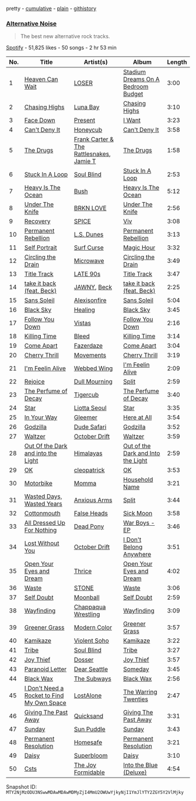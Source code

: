 pretty - [cumulative](/playlists/cumulative/37i9dQZF1DWTBN71pVn2Ej.md) - [plain](/playlists/plain/37i9dQZF1DWTBN71pVn2Ej) - [githistory](https://github.githistory.xyz/mackorone/spotify-playlist-archive/blob/main/playlists/plain/37i9dQZF1DWTBN71pVn2Ej)

### [Alternative Noise](https://open.spotify.com/playlist/37i9dQZF1DWTBN71pVn2Ej)

> The best new alternative rock tracks.

[Spotify](https://open.spotify.com/user/spotify) - 51,825 likes - 50 songs - 2 hr 53 min

| No. | Title | Artist(s) | Album | Length |
|---|---|---|---|---|
| 1 | [Heaven Can Wait](https://open.spotify.com/track/3hwq4JBViOyfXQWbthdraz) | [LOSER](https://open.spotify.com/artist/28erIPSPyu1d4BtolxQ624) | [Stadium Dreams On A Bedroom Budget](https://open.spotify.com/album/6r8Jingb2f6it20MpRLApT) | 3:00 |
| 2 | [Chasing Highs](https://open.spotify.com/track/419Xf10sOGQlpOpPGPkRro) | [Luna Bay](https://open.spotify.com/artist/4GxGE6FCYDdHtcDzRL7TYh) | [Chasing Highs](https://open.spotify.com/album/1qW6kWWCHk5xKrzIbzaNav) | 3:10 |
| 3 | [Face Down](https://open.spotify.com/track/2zcIwrnFbmwBSbJf29xq1c) | [Present](https://open.spotify.com/artist/4WWrQqTUJ5dp36k9mxDCDF) | [I Want](https://open.spotify.com/album/66fM2xo6aWI1z0nsmTXeD0) | 3:23 |
| 4 | [Can't Deny It](https://open.spotify.com/track/3wJ7DkVyjux3jCNTakOahw) | [Honeycub](https://open.spotify.com/artist/6PJo5CTDbwSKa9Pph1Desc) | [Can't Deny It](https://open.spotify.com/album/7jcDqi4m5XF2q4DVMYSDcF) | 3:58 |
| 5 | [The Drugs](https://open.spotify.com/track/728FZzHPZ0vt6biYQYOOCz) | [Frank Carter & The Rattlesnakes](https://open.spotify.com/artist/3r32a6mMdoPaSP1C7kYhMc), [Jamie T](https://open.spotify.com/artist/3Rsr4Z96O6U3lToOiV3zBh) | [The Drugs](https://open.spotify.com/album/2RsqX9br4REyvqsuFGDqRb) | 1:58 |
| 6 | [Stuck In A Loop](https://open.spotify.com/track/4jjavTdo58RR0CEzTa2TjJ) | [Soul Blind](https://open.spotify.com/artist/4u8phrcaIdvRzcGq5DcQJa) | [Stuck In A Loop](https://open.spotify.com/album/0E35wkZniQNbAxGTu8XqeI) | 2:53 |
| 7 | [Heavy Is The Ocean](https://open.spotify.com/track/4ud1E56t24ktCa6r1aGvKl) | [Bush](https://open.spotify.com/artist/78SHxLdtysAXgywQ4vE0Oa) | [Heavy Is The Ocean](https://open.spotify.com/album/7vsbwpZnmz2q3y15J0NViN) | 5:12 |
| 8 | [Under The Knife](https://open.spotify.com/track/3XtlCUDgBJaPbK0S4LKPbA) | [BRKN LOVE](https://open.spotify.com/artist/2Hkg1gn2Hpar1sVP8adtNp) | [Under The Knife](https://open.spotify.com/album/7t8h0W6FsxiFFE4EHeBc5S) | 2:56 |
| 9 | [Recovery](https://open.spotify.com/track/3dH1e4TOl3zW6f24jIGIH7) | [SPICE](https://open.spotify.com/artist/23MtAa9EjUqsBwCsswOvcM) | [Viv](https://open.spotify.com/album/3f6VOD9iNGbxhcx0TURhba) | 3:08 |
| 10 | [Permanent Rebellion](https://open.spotify.com/track/2Ot85xcajHDvU7cD2BdR2M) | [L.S\. Dunes](https://open.spotify.com/artist/2uRjuSX3CCVJO0KBA518XG) | [Permanent Rebellion](https://open.spotify.com/album/2LbVe89xE3nidK1eYLwrfH) | 3:13 |
| 11 | [Self Portrait](https://open.spotify.com/track/3hyNFwOZD4Gn9OiTaVuXrd) | [Surf Curse](https://open.spotify.com/artist/1gl0S9pS0Zw0qfa14rDD3D) | [Magic Hour](https://open.spotify.com/album/4SjIdmDhVUA1eunwERtgPv) | 3:32 |
| 12 | [Circling the Drain](https://open.spotify.com/track/5HNNu02Psy9WwWNuNlLlie) | [Microwave](https://open.spotify.com/artist/7ptm7G8z8VVvwBnDq8fAmD) | [Circling the Drain](https://open.spotify.com/album/4qX60Bh8duOt4rWkZ3oK2g) | 3:49 |
| 13 | [Title Track](https://open.spotify.com/track/6IOm2HdES3uec7DIdy3oBJ) | [LATE 90s](https://open.spotify.com/artist/6nm6POBqf0Jt9TDorqIrAJ) | [Title Track](https://open.spotify.com/album/1yP0qGCiMHxTX8eo3LqVO4) | 3:47 |
| 14 | [take it back \(feat\. Beck\)](https://open.spotify.com/track/3CBYEnqoS93EUKx4XrHYUE) | [JAWNY](https://open.spotify.com/artist/25pd339V2rRJo84USlcSRP), [Beck](https://open.spotify.com/artist/3vbKDsSS70ZX9D2OcvbZmS) | [take it back \(feat\. Beck\)](https://open.spotify.com/album/6Db4qVah6cM1Pa6aZgcPMl) | 2:25 |
| 15 | [Sans Soleil](https://open.spotify.com/track/2lswplWCgi80O3eoi3eMzj) | [Alexisonfire](https://open.spotify.com/artist/53RsXctnNmj9oKXvcbvzI2) | [Sans Soleil](https://open.spotify.com/album/2shJxfcLuYX65dmpEoU0re) | 5:04 |
| 16 | [Black Sky](https://open.spotify.com/track/3NGnjrnNzqOOEQ0sHV2KAp) | [Healing](https://open.spotify.com/artist/1oFMAPEoTCmYdcBBBwAxs0) | [Black Sky](https://open.spotify.com/album/4lWTlSRJQ3ldM7o0qGqJGZ) | 3:45 |
| 17 | [Follow You Down](https://open.spotify.com/track/6lsKovjmNp7BgNQqubH4EA) | [Vistas](https://open.spotify.com/artist/5YA1c6yVkPnflTLMfOgjzc) | [Follow You Down](https://open.spotify.com/album/4Xwu7gra3bfXqfIFObBKNc) | 2:16 |
| 18 | [Killing Time](https://open.spotify.com/track/4me6CoGX1RHTu7VE7Hnkpl) | [Bleed](https://open.spotify.com/artist/15DYcBNS0c6bfsoezOIzT3) | [Killing Time](https://open.spotify.com/album/0RrpTBev2XySRIyv8dnNKn) | 3:14 |
| 19 | [Come Apart](https://open.spotify.com/track/7uDPHQ8ZRfeqwmYGDGYAio) | [Fazerdaze](https://open.spotify.com/artist/2awB7Ol181cocZcLLNBBAh) | [Come Apart](https://open.spotify.com/album/7HFKrcFsBxZTbDd6kTYowF) | 3:04 |
| 20 | [Cherry Thrill](https://open.spotify.com/track/3zrA9UNPZqSpgFD1GXIHhg) | [Movements](https://open.spotify.com/artist/1kkyfIopIiVvaPHHlbsfac) | [Cherry Thrill](https://open.spotify.com/album/2M5bOmQDM8v3o9dDLBAP5p) | 3:19 |
| 21 | [I'm Feelin Alive](https://open.spotify.com/track/0ZdHUrfHYZpkmztomaDnIn) | [Webbed Wing](https://open.spotify.com/artist/5WtT8OzAjn0fJ6tondvHrI) | [I'm Feelin Alive](https://open.spotify.com/album/2O9h13JUQR9Rl9y3lSutU9) | 2:09 |
| 22 | [Rejoice](https://open.spotify.com/track/2mnZWMlT3qedh1c5rhbA1t) | [Dull Mourning](https://open.spotify.com/artist/2j8vT8beMEewV4f0lWa2ew) | [Split](https://open.spotify.com/album/4f8uXcXR1EVyZ5v42CP60I) | 2:59 |
| 23 | [The Perfume of Decay](https://open.spotify.com/track/7cGKdI3BvJOKYzs9dRdvFj) | [Tigercub](https://open.spotify.com/artist/6ekYAO2D1JkI58CF4uRRqw) | [The Perfume of Decay](https://open.spotify.com/album/7jzP2HrR4TyQA6wC5xJ56S) | 3:40 |
| 24 | [Star](https://open.spotify.com/track/3htTIczJijYQUMhuExSOED) | [Liotta Seoul](https://open.spotify.com/artist/5TVvYXtmzb3yeMZIiQdTQi) | [Star](https://open.spotify.com/album/57wIEJkgUzg17Qyns6JvXz) | 3:35 |
| 25 | [In Your Way](https://open.spotify.com/track/0RLikYdZ4mltKZicGohFmg) | [Gleemer](https://open.spotify.com/artist/4UjrcYERvCDC44O0uBSOFa) | [Here at All](https://open.spotify.com/album/4C02KdIWuoGpzoNndlW1XU) | 3:54 |
| 26 | [Godzilla](https://open.spotify.com/track/6X3XvthYOhT8SHIJpY7sKw) | [Dude Safari](https://open.spotify.com/artist/6u86o2rCOh2saTMgsYFvzX) | [Godzilla](https://open.spotify.com/album/0xodabdosMvBKkBtTLfmuK) | 3:52 |
| 27 | [Waltzer](https://open.spotify.com/track/0etpfM0NrM6ByWqDtma4ss) | [October Drift](https://open.spotify.com/artist/3uP1cpcy1q0stG3utL7tZS) | [Waltzer](https://open.spotify.com/album/5egh75SfDBdTyu1OIfzhF8) | 3:59 |
| 28 | [Out Of the Dark and into the Light](https://open.spotify.com/track/2M01sUTKph6pqR7J5j79Er) | [Himalayas](https://open.spotify.com/artist/71NBOcJ9lMeXqnbnya1z0x) | [Out of the Dark and Into the Light](https://open.spotify.com/album/03wqT0b3aui6059tTnSqqs) | 2:59 |
| 29 | [OK](https://open.spotify.com/track/5Hq77IhQwXUjySpk2D12Wy) | [cleopatrick](https://open.spotify.com/artist/6VTvaLJ9arNmKi8e1ekOwW) | [OK](https://open.spotify.com/album/32oPNdyJ9msTqi8btivvPZ) | 3:53 |
| 30 | [Motorbike](https://open.spotify.com/track/5JYygTGD21lSETNIm09f5G) | [Momma](https://open.spotify.com/artist/5Wj0an60VgRckYV9zlDe1e) | [Household Name](https://open.spotify.com/album/19trggALcFlGFsJDUiyVYn) | 3:21 |
| 31 | [Wasted Days, Wasted Years](https://open.spotify.com/track/3BOjVq7cZVmyyhdo67vUxM) | [Anxious Arms](https://open.spotify.com/artist/6MPrbzK42sqreIHl9xdpId) | [Split](https://open.spotify.com/album/4f8uXcXR1EVyZ5v42CP60I) | 3:44 |
| 32 | [Cottonmouth](https://open.spotify.com/track/2I1mqyexg7275tAoJWtjYm) | [False Heads](https://open.spotify.com/artist/2tZaXwpCHEhoVEBQuRI4vu) | [Sick Moon](https://open.spotify.com/album/0dOCttwqrzhoBngWnuwJCd) | 3:58 |
| 33 | [All Dressed Up For Nothing](https://open.spotify.com/track/2MHkWrU8EtiU6mANOCVO5t) | [Dead Pony](https://open.spotify.com/artist/3lGO6uBIzoFyU6OoGMER1B) | [War Boys \- EP](https://open.spotify.com/album/27cHXHny5VwZZndOEskS4s) | 3:46 |
| 34 | [Lost Without You](https://open.spotify.com/track/1CGXfTg13n4ffV2pSVqnkW) | [October Drift](https://open.spotify.com/artist/3uP1cpcy1q0stG3utL7tZS) | [I Don't Belong Anywhere](https://open.spotify.com/album/2tg6crJ0g14sgA9qDLpRT3) | 3:51 |
| 35 | [Open Your Eyes and Dream](https://open.spotify.com/track/6o7ipc663JGAnWsntR8Ny6) | [Thrice](https://open.spotify.com/artist/3NChzMpu9exTlNPiqUQ2DE) | [Open Your Eyes and Dream](https://open.spotify.com/album/0tYtuOZFH561GOoZU3VdqV) | 4:02 |
| 36 | [Waste](https://open.spotify.com/track/1jDVf3LzkHI2rz5BGveizV) | [STONE](https://open.spotify.com/artist/1br1PqvafIUOis4rBUvv1H) | [Waste](https://open.spotify.com/album/01sJMqpfqlYFMvVF1H0FBj) | 3:06 |
| 37 | [Self Doubt](https://open.spotify.com/track/7mRLn9umXqCT2xdqeUMk2J) | [Moonball](https://open.spotify.com/artist/1zssGmXcSwzfO2eVRrHOUj) | [Self Doubt](https://open.spotify.com/album/2BR1sted1afSm06jB0Tw9O) | 2:59 |
| 38 | [Wayfinding](https://open.spotify.com/track/1SBkDOflNcFTPGysQJa9gd) | [Chappaqua Wrestling](https://open.spotify.com/artist/5S4qUw22ZF7gTPUEx61SyC) | [Wayfinding](https://open.spotify.com/album/2uKHnwdrCulGi0RdoaJCMl) | 3:09 |
| 39 | [Greener Grass](https://open.spotify.com/track/6IboepxmrdjdyKDYrBDn7Y) | [Modern Color](https://open.spotify.com/artist/6bayHl2VHbIseMg1jby37l) | [Greener Grass](https://open.spotify.com/album/5B3f2hJ9Adl5StkQBq8bpf) | 3:57 |
| 40 | [Kamikaze](https://open.spotify.com/track/2sqNP3eZQzEaiy2cSrMKC6) | [Violent Soho](https://open.spotify.com/artist/2N2EFVDEbp2JB8ulEUVIxp) | [Kamikaze](https://open.spotify.com/album/1Mkw4WVQayaOJUOQDnhv8T) | 3:22 |
| 41 | [Tribe](https://open.spotify.com/track/68SIJ8nkxtDWaVkvGW0ob7) | [Soul Blind](https://open.spotify.com/artist/4u8phrcaIdvRzcGq5DcQJa) | [Tribe](https://open.spotify.com/album/0KN1TdgMQxIWmNnmwjC9RJ) | 3:27 |
| 42 | [Joy Thief](https://open.spotify.com/track/0TvVyjWvb13ZMm9aquJkdy) | [Dosser](https://open.spotify.com/artist/4docLaOEimvNmjei3CLOzB) | [Joy Thief](https://open.spotify.com/album/1j3gt3dSyuzOxHhNxXWOGR) | 3:57 |
| 43 | [Paranoid Letter](https://open.spotify.com/track/0HyJRKGRYWtUdcaB397fDR) | [Dear Seattle](https://open.spotify.com/artist/5gWPNlps947GENk32pRV3S) | [Someday](https://open.spotify.com/album/6gfFQPIQNXGT5RpPGZWewa) | 3:45 |
| 44 | [Black Wax](https://open.spotify.com/track/4V31QTDG2d8ljBOpp0Y0E4) | [The Subways](https://open.spotify.com/artist/4BntNFyiN3VGG4hhRRZt9d) | [Black Wax](https://open.spotify.com/album/4qVsaVR3UeytC0EOyYQhmX) | 2:56 |
| 45 | [I Don't Need a Rocket to Find My Own Space](https://open.spotify.com/track/6UmsvKbBFOkDOxlgVIU6XY) | [LostAlone](https://open.spotify.com/artist/0rAOPs8hf2bB7KECYDdaMC) | [The Warring Twenties](https://open.spotify.com/album/3Anw877vaJLBkPoCCxVXVR) | 2:47 |
| 46 | [Giving The Past Away](https://open.spotify.com/track/3RfK7XioFJ4ZDZSIb4cQzm) | [Quicksand](https://open.spotify.com/artist/1GDjwZ2zwNZizuNJPmH3mE) | [Giving The Past Away](https://open.spotify.com/album/7qBUAfoQWv76k8I1Gi7pBc) | 3:31 |
| 47 | [Sunday](https://open.spotify.com/track/5KaxxDE0h1Gq3OVCh9h5Ak) | [Sun Puddle](https://open.spotify.com/artist/0RhDTDJ61XsfQPnYqQcPxj) | [Sunday](https://open.spotify.com/album/44RbCgQAyTLFdzYuL1EQgt) | 3:43 |
| 48 | [Permanent Resolution](https://open.spotify.com/track/0s5m3QC7n1nOfthZkdm4fU) | [Homesafe](https://open.spotify.com/artist/5vV4gEs3O35SdrdwhvhYwe) | [Permanent Resolution](https://open.spotify.com/album/3ixJ2tEWQXd5TykWUaU6Mp) | 3:21 |
| 49 | [Daisy](https://open.spotify.com/track/57qEVblwTQpaR09g1XR2YT) | [Superbloom](https://open.spotify.com/artist/3xdggitmc1vFAChxAwhIIL) | [Daisy](https://open.spotify.com/album/5IcszA2oS2W638Ii5h25gZ) | 3:10 |
| 50 | [Csts](https://open.spotify.com/track/0fbQD0elsISeiHp5nvVyPo) | [The Joy Formidable](https://open.spotify.com/artist/4LdZNE5MHGqvc0N9ivXNF3) | [Into the Blue \(Deluxe\)](https://open.spotify.com/album/1EjDpSngm4sh4mn8Hta2pV) | 4:54 |

Snapshot ID: `MTY2NjMzODU3NSwwMDAwMDAwMDMyZjI4MmU2OWUwYjkyNjI1YmJlYTY2ZGY5Y2VlMjky`
